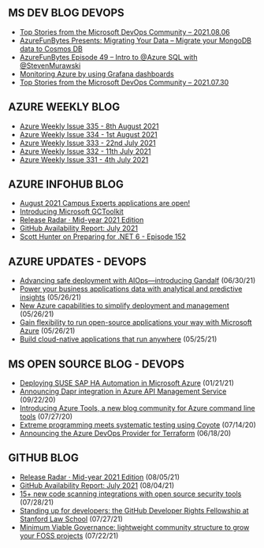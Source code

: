## MS DEV BLOG DEVOPS 

<!-- DEVBLOGDEVOPS:START -->
- [Top Stories from the Microsoft DevOps Community – 2021.08.06](https://devblogs.microsoft.com/devops/top-stories-from-the-microsoft-devops-community-2021-08-06/)
- [AzureFunBytes Presents: Migrating Your Data – Migrate your MongoDB data to Cosmos DB](https://devblogs.microsoft.com/devops/azurefunbytes-presents-migrating-your-data-migrate-your-mongodb-data-to-cosmos-db/)
- [AzureFunBytes Episode 49 – Intro to @Azure SQL with @StevenMurawski](https://devblogs.microsoft.com/devops/azurefunbytes-episode-49-intro-to-azure-sql-with-stevenmurawski/)
- [Monitoring Azure by using Grafana dashboards](https://devblogs.microsoft.com/devops/monitoring-azure-by-using-grafana-dashboards/)
- [Top Stories from the Microsoft DevOps Community – 2021.07.30](https://devblogs.microsoft.com/devops/top-stories-from-the-microsoft-devops-community-2021-07-30/)
<!-- DEVBLOGDEVOPS:END -->


## AZURE WEEKLY BLOG

<!-- AZUREWEEKLY:START -->
- [Azure Weekly Issue 335 - 8th August 2021](https://azureweekly.info/issue-335.html)
- [Azure Weekly Issue 334 - 1st August 2021](https://azureweekly.info/issue-334.html)
- [Azure Weekly Issue 333 - 22nd July 2021](https://azureweekly.info/issue-333.html)
- [Azure Weekly Issue 332 - 11th July 2021](https://azureweekly.info/issue-332.html)
- [Azure Weekly Issue 331 - 4th July 2021](https://azureweekly.info/issue-331.html)
<!-- AZUREWEEKLY:END -->

## AZURE INFOHUB BLOG 

<!-- AZUREINFOHUB:START -->
- [August 2021 Campus Experts applications are open!](https://github.blog/2021-08-09-august-2021-campus-experts-applications-are-open/)
- [Introducing Microsoft GCToolkit](https://devblogs.microsoft.com/java/introducing-microsoft-gctoolkit)
- [Release Radar · Mid-year 2021 Edition](https://github.blog/2021-08-05-release-radar-jun-jul-2021/)
- [GitHub Availability Report: July 2021](https://github.blog/2021-08-04-github-availability-report-july-2021/)
- [Scott Hunter on Preparing for .NET 6 - Episode 152](http://azuredevopspodcast.clear-measure.com/scott-hunter-on-preparing-for-net-6-episode-152)
<!-- AZUREINFOHUB:END -->


## AZURE UPDATES - DEVOPS 

<!-- AZUREUPDATES:START -->

 - [Advancing safe deployment with AIOps—introducing Gandalf](https://azure.microsoft.com/blog/advancing-safe-deployment-with-aiops-introducing-gandalf/) (06/30/21)
 - [Power your business applications data with analytical and predictive insights](https://azure.microsoft.com/blog/power-your-business-applications-data-with-analytical-and-predictive-insights/) (05/26/21)
 - [New Azure capabilities to simplify deployment and management](https://azure.microsoft.com/blog/new-azure-capabilities-to-simplify-deployment-and-management/) (05/26/21)
 - [Gain flexibility to run open-source applications your way with Microsoft Azure](https://azure.microsoft.com/blog/gain-flexibility-to-run-open-source-applications-your-way-with-microsoft-azure/) (05/26/21)
 - [Build cloud-native applications that run anywhere](https://azure.microsoft.com/blog/build-cloudnative-applications-that-run-anywhere/) (05/25/21)
<!-- AZUREUPDATES:END -->


## MS OPEN SOURCE BLOG - DEVOPS 

<!-- MSOPENSOURCEBLOG:START -->

 - [Deploying SUSE SAP HA Automation in Microsoft Azure](https://cloudblogs.microsoft.com/opensource/2021/01/21/deploying-suse-sap-ha-automation-in-microsoft-azure/) (01/21/21)
 - [Announcing Dapr integration in Azure API Management Service](https://cloudblogs.microsoft.com/opensource/2020/09/22/announcing-dapr-integration-azure-api-management-service-apim/) (09/22/20)
 - [Introducing Azure Tools, a new blog community for Azure command line tools](https://cloudblogs.microsoft.com/opensource/2020/07/27/introducing-azure-tools-new-tech-community-blog/) (07/27/20)
 - [Extreme programming meets systematic testing using Coyote](https://cloudblogs.microsoft.com/opensource/2020/07/14/extreme-programming-meets-systematic-testing-using-coyote/) (07/14/20)
 - [Announcing the Azure DevOps Provider for Terraform](https://cloudblogs.microsoft.com/opensource/2020/06/18/announcing-hashicorp-terraform-azure-devops-provider-release/) (06/18/20)
<!-- MSOPENSOURCEBLOG:END -->


## GITHUB BLOG


<!-- GITHUB:START -->

 - [Release Radar · Mid-year 2021 Edition](https://github.blog/2021-08-05-release-radar-jun-jul-2021/) (08/05/21)
 - [GitHub Availability Report: July 2021](https://github.blog/2021-08-04-github-availability-report-july-2021/) (08/04/21)
 - [15+ new code scanning integrations with open source security tools](https://github.blog/2021-07-28-new-code-scanning-integrations-open-source-security-tools/) (07/28/21)
 - [Standing up for developers: the GitHub Developer Rights Fellowship at Stanford Law School](https://github.blog/2021-07-27-github-developer-rights-fellowship-stanford-law-school/) (07/27/21)
 - [Minimum Viable Governance: lightweight community structure to grow your FOSS projects](https://github.blog/2021-07-22-minimum-viable-governance-lightweight-community-structure-foss-projects/) (07/22/21)
<!-- GITHUB:END -->
